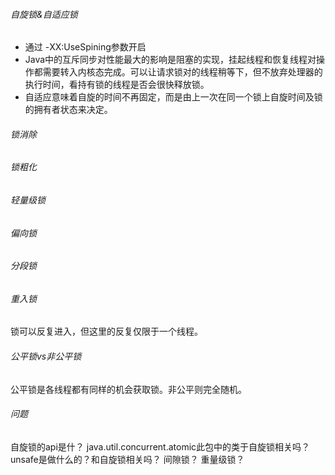 ###### 自旋锁&自适应锁
- 通过 -XX:UseSpining参数开启
- Java中的互斥同步对性能最大的影响是阻塞的实现，挂起线程和恢复线程对操作都需要转入内核态完成。可以让请求锁对的线程稍等下，但不放弃处理器的执行时间，看持有锁的线程是否会很快释放锁。
- 自适应意味着自旋的时间不再固定，而是由上一次在同一个锁上自旋时间及锁的拥有者状态来决定。

###### 锁消除

###### 锁粗化

###### 轻量级锁

###### 偏向锁

###### 分段锁

###### 重入锁
锁可以反复进入，但这里的反复仅限于一个线程。

###### 公平锁vs非公平锁
公平锁是各线程都有同样的机会获取锁。非公平则完全随机。

###### 问题
自旋锁的api是什？
java.util.concurrent.atomic此包中的类于自旋锁相关吗？
unsafe是做什么的？和自旋锁相关吗？
间隙锁？
重量级锁？
